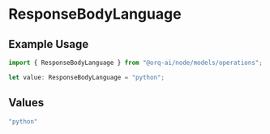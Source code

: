 # ResponseBodyLanguage

## Example Usage

```typescript
import { ResponseBodyLanguage } from "@orq-ai/node/models/operations";

let value: ResponseBodyLanguage = "python";
```

## Values

```typescript
"python"
```